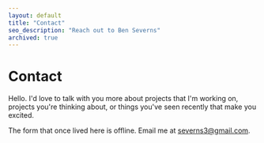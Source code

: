 ```yaml
---
layout: default
title: "Contact"
seo_description: "Reach out to Ben Severns"
archived: true
---
```

# Contact

Hello. I'd love to talk with you more about projects that I'm working on, projects you're thinking about, or things you've seen recently that make you excited.

The form that once lived here is offline. Email me at <a href="mailto:severns3@gmail.com">severns3@gmail.com</a>.
